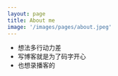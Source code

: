 ```yaml
---
layout: page
title: About me
image: '/images/pages/about.jpeg'
---
```


- 想法多行动力差
- 写博客就是为了码字开心
- 也想录播客的